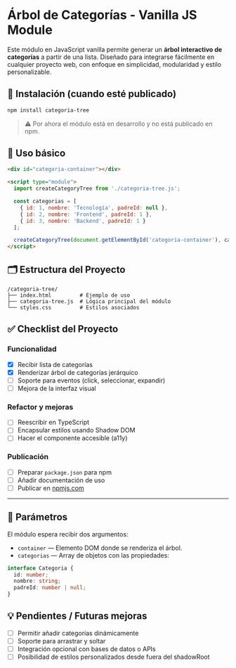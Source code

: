 # Árbol de Categorías - Vanilla JS Module

Este módulo en JavaScript vanilla permite generar un **árbol interactivo de categorías** a partir de una lista. Diseñado para integrarse fácilmente en cualquier proyecto web, con enfoque en simplicidad, modularidad y estilo personalizable.

## 🚀 Instalación (cuando esté publicado)

```bash
npm install categoria-tree
````

> ⚠️ Por ahora el módulo está en desarrollo y no está publicado en npm.

## 🧩 Uso básico

```html
<div id="categoria-container"></div>

<script type="module">
  import createCategoryTree from './categoria-tree.js';

  const categorias = [
    { id: 1, nombre: 'Tecnología', padreId: null },
    { id: 2, nombre: 'Frontend', padreId: 1 },
    { id: 3, nombre: 'Backend', padreId: 1 }
  ];

  createCategoryTree(document.getElementById('categoria-container'), categorias);
</script>
```

## 🗂 Estructura del Proyecto

```
/categoria-tree/
├── index.html         # Ejemplo de uso
├── categoria-tree.js  # Lógica principal del módulo
└── styles.css         # Estilos asociados
```

## ✅ Checklist del Proyecto

### Funcionalidad

* [x] Recibir lista de categorías
* [x] Renderizar árbol de categorías jerárquico
* [ ] Soporte para eventos (click, seleccionar, expandir)
* [ ] Mejora de la interfaz visual

### Refactor y mejoras

* [ ] Reescribir en TypeScript
* [ ] Encapsular estilos usando Shadow DOM
* [ ] Hacer el componente accesible (a11y)

### Publicación

* [ ] Preparar `package.json` para npm
* [ ] Añadir documentación de uso
* [ ] Publicar en [npmjs.com](https://www.npmjs.com)

---

## 🔧 Parámetros

El módulo espera recibir dos argumentos:

* `container` — Elemento DOM donde se renderiza el árbol.
* `categorias` — Array de objetos con las propiedades:

```ts
interface Categoria {
  id: number;
  nombre: string;
  padreId: number | null;
}
```

## 💡 Pendientes / Futuras mejoras

* [ ] Permitir añadir categorías dinámicamente
* [ ] Soporte para arrastrar y soltar
* [ ] Integración opcional con bases de datos o APIs
* [ ] Posibilidad de estilos personalizados desde fuera del shadowRoot